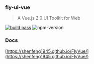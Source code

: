### fly-ui-vue

> A Vue.js 2.0 UI Toolkit for Web

[![build pass](https://travis-ci.org/shenfeng1945/FlyVue.svg?branch=master)](https://travis-ci.org/shenfeng1945/FlyVue)
![npm-version](https://img.shields.io/npm/v/fly-ui-vue.svg)

### Docs

[https://shenfeng1945.github.io/FlyVue/](https://shenfeng1945.github.io/FlyVue/)


